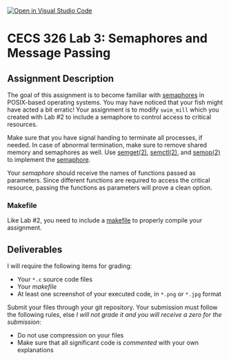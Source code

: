 [![Open in Visual Studio Code](https://classroom.github.com/assets/open-in-vscode-c66648af7eb3fe8bc4f294546bfd86ef473780cde1dea487d3c4ff354943c9ae.svg)](https://classroom.github.com/online_ide?assignment_repo_id=7720987&assignment_repo_type=AssignmentRepo)
# CECS 326 Lab 3: Semaphores and Message Passing

## Assignment Description

The goal of this assignment is to become familiar with [semaphores](https://man7.org/linux/man-pages/man7/sem_overview.7.html) in POSIX-based operating systems. You may have noticed that your fish might have acted a bit erratic! Your assignment is to modify `swim_mill` which you created with Lab #2 to include a semaphore to control access to critical resources.

Make sure that you have signal handing to terminate all processes, if needed. In case of abnormal termination, make sure to remove shared memory and semaphores as well. Use [semget(2)](https://man7.org/linux/man-pages/man2/semget.2.html), [semctl(2)](https://man7.org/linux/man-pages/man2/semctl.2.html), and [semop(2)](https://man7.org/linux/man-pages/man2/semop.2.html) to implement the [semaphore](https://man7.org/linux/man-pages/man7/sem_overview.7.html).

Your *semaphore* should receive the names of functions passed as parameters. Since different functions are required to access the critical resource, passing the functions as parameters will prove a clean option.

### Makefile

Like Lab #2, you need to include a [makefile](http://www.cs.colby.edu/maxwell/courses/tutorials/maketutor) to properly compile your assignment.

## Deliverables

I will require the following items for grading:

* Your `*.c` source code files
* Your *makefile*
* At least one screenshot of your executed code, in `*.png` or `*.jpg` format

Submit your files through your git repository. Your submission must follow the following rules, else *I will not grade it and you will receive a zero for the submission*:

* Do not use compression on your files
* Make sure that all significant code is *commented* with your own explanations
